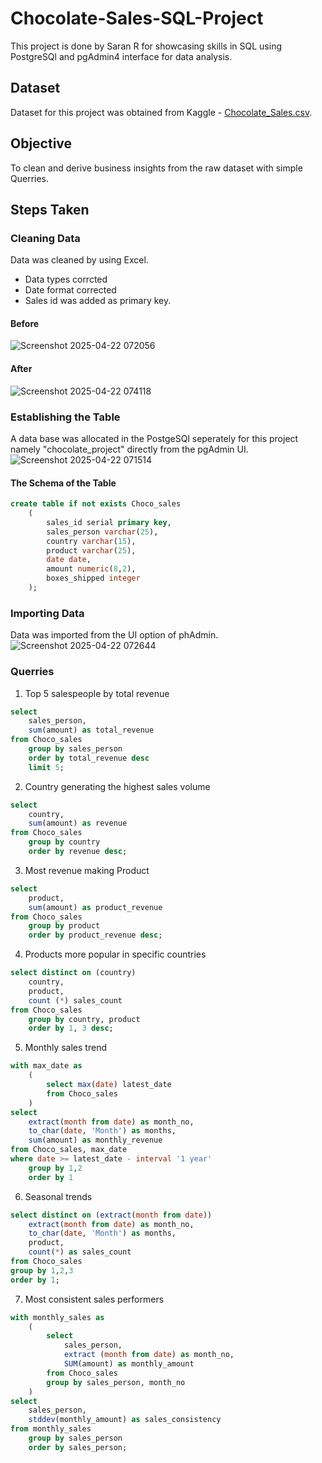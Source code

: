 # Chocolate-Sales-SQL-Project
This project is done by Saran R for showcasing skills in SQL using PostgreSQl and pgAdmin4 interface for data analysis.

## Dataset
Dataset for this project was obtained from Kaggle - [Chocolate_Sales.csv](https://www.kaggle.com/datasets/atharvasoundankar/chocolate-sales).

## Objective
To clean and derive business insights from the raw dataset with simple Querries.

## Steps Taken
### Cleaning Data
Data was cleaned by using Excel.
- Data types corrcted
- Date format corrected
- Sales id was added as primary key.
#### Before
![Screenshot 2025-04-22 072056](https://github.com/user-attachments/assets/f71c7657-9b7c-488b-833a-a60a8478ea55)
#### After
![Screenshot 2025-04-22 074118](https://github.com/user-attachments/assets/23b6d170-828b-41f5-a39f-0b4edc44b05c)

### Establishing the Table
A data base was allocated in the PostgeSQl seperately for this project namely "chocolate_project" directly from the pgAdmin UI.
![Screenshot 2025-04-22 071514](https://github.com/user-attachments/assets/6f627971-8b05-4ed7-a444-299d813808cf)

#### The Schema of the Table
```sql
create table if not exists Choco_sales
	(
		sales_id serial primary key,
		sales_person varchar(25),
		country varchar(15),
		product varchar(25),
		date date,
		amount numeric(8,2),
		boxes_shipped integer
	);
```

### Importing Data 
Data was imported from the UI option of phAdmin.
![Screenshot 2025-04-22 072644](https://github.com/user-attachments/assets/fc16cc3e-b007-4b75-ad20-786efdcbb275)

### Querries
1. Top 5 salespeople by total revenue
```sql
select 
	sales_person,
	sum(amount) as total_revenue
from Choco_sales
	group by sales_person
	order by total_revenue desc
	limit 5;
```
2. Country generating the highest sales volume
```sql
select
	country,
	sum(amount) as revenue
from Choco_sales
	group by country
	order by revenue desc;

```
3. Most revenue making Product
```sql
select
	product,
	sum(amount) as product_revenue
from Choco_sales
	group by product
	order by product_revenue desc;
```
4. Products more popular in specific countries
```sql
select distinct on (country)
	country,
	product,
	count (*) sales_count
from Choco_sales
	group by country, product
	order by 1, 3 desc;
```
5. Monthly sales trend
```sql
with max_date as 
	(
		select max(date) latest_date
		from Choco_sales
	)
select 
	extract(month from date) as month_no,
	to_char(date, 'Month') as months,
	sum(amount) as monthly_revenue
from Choco_sales, max_date
where date >= latest_date - interval '1 year'
	group by 1,2
	order by 1
```
6. Seasonal trends
```sql
select distinct on (extract(month from date))
	extract(month from date) as month_no,
	to_char(date, 'Month') as months,
	product,
	count(*) as sales_count
from Choco_sales
group by 1,2,3
order by 1;
```
7. Most consistent sales performers
```sql
with monthly_sales as 
	(
	    select 
	        sales_person,
	        extract (month from date) as month_no,
	        SUM(amount) as monthly_amount
	    from Choco_sales
	    group by sales_person, month_no
	)
select 
	sales_person,
	stddev(monthly_amount) as sales_consistency
from monthly_sales
	group by sales_person
	order by sales_person;
```

